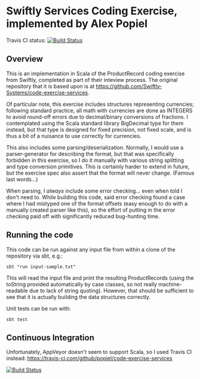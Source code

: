 # Swiftly Services Coding Exercise, implemented by Alex Popiel

Travis CI status: [![Build Status](https://travis-ci.com/popiel/code-exercise-services.svg?branch=master)](https://travis-ci.com/popiel/code-exercise-services)

## Overview

This is an implementation in Scala of the ProductRecord coding exercise from Swiftly, completed as part of their inteview process.  The original repository that it is based upon is at https://github.com/Swiftly-Systems/code-exercise-services.

Of particular note, this exercise includes structures representing currencies; following standard practice, all math with currencies are done as INTEGERS to avoid round-off errors due to decimal/binary conversions of fractions.  I contemplated using the Scala standard library BigDecimal type for them instead, but that type is designed for fixed precision, not fixed scale, and is thus a bit of a nuisance to use correctly for currencies.

This also includes some parsing/deserialization.  Normally, I would use a parser-generator for describing the format, but that was specifically forbidden in this exercise, so I do it manually with various string splitting and type conversion primitives.  This is certainly harder to extend in future, but the exercise spec also assert that the format will never change.  (Famous last words...)

When parsing, I _always_ include some error checking... even when told I don't need to.  While building this code, said error checking found a case where I had mistyped one of the format offsets (easy enough to do with a manually created parser like this), so the effort of putting in the error checking paid off with significantly reduced bug-hunting time.

## Running the code

This code can be run against any input file from within a clone of the repository via sbt, e.g.:

    sbt "run input-sample.txt"

This will read the input file and print the resulting ProductRecords (using the toString provided automatically by case classes, so not really machine-readable due to lack of string quoting).  However, that should be sufficient to see that it is actually building the data structures correctly.

Unit tests can be run with:

    sbt test

## Continuous Integration

Unfortunately, AppVeyor doesn't seem to support Scala, so I used Travis CI instead: https://travis-ci.com/github/popiel/code-exercise-services

[![Build Status](https://travis-ci.com/popiel/code-exercise-services.svg?branch=master)](https://travis-ci.com/popiel/code-exercise-services)
